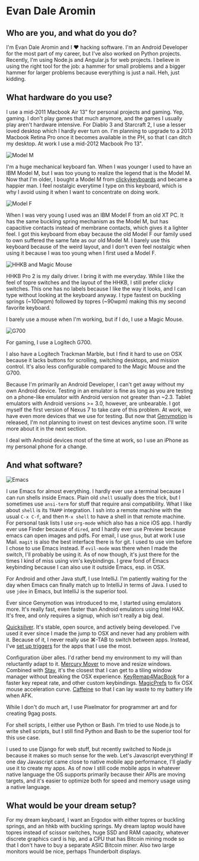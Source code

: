 # Evan Dale Aromin

## Who are you, and what do you do?

I'm Evan Dale Aromin and I ♥ hacking software. I'm an Android Developer for the most
part of my career, but I've also worked on Python projects. Recently, I'm using
Node.js and Angular.js for web projects. I believe in using the right tool for
the job: a hammer for small problems and a bigger hammer for larger problems
because everything is just a nail. Heh, just kidding.

## What hardware do you use?

I use a mid-2011 Macbook Air 13" for personal projects and gaming. Yep, gaming. I don't
play games that much anymore, and the games I usually play aren't hardware intensive.
For Diablo 3 and Starcraft 2, I use a lesser loved desktop which I hardly ever turn
on. I'm planning to upgrade to a 2013 Macbook Retina Pro once it becomes available in
the PH, so that I can ditch my desktop. At work I use a mid-2012 Macbook Pro 13".

![Model M](https://raw.github.com/avendael/use/master/model_m.jpg)

I'm a huge mechanical keyboard fan. When I was younger I used to have an IBM Model M,
but I was too young to realize the legend that is the Model M. Now that I'm older,
I bought a Model M from [clickykeyboards](http://clickykeyboards.com) and became a
happier man. I feel nostalgic everytime I type on this keyboard, which is why I avoid
using it when I want to concentrate on doing work.

![Model F](https://raw.github.com/avendael/use/master/model_f.jpg)

When I was very young I used was an IBM Model F from an old XT PC. It has the same
buckling spring mechanism as the Model M, but has capacitive contacts instead of
membrane contacts, which gives it a lighter feel. I got this keyboard from ebay because
the old Model F our family used to own suffered the same fate as our old Model M.
I barely use this keyboard because of the weird layout, and I don't even feel nostalgic
when using it because I was too young when I first used a Model F.

![HHKB and Magic Mouse](https://raw.github.com/avendael/use/master/hhkb_and_mm.jpg)

HHKB Pro 2 is my daily driver. I bring it with me everyday. While I like the feel of
topre switches and the layout of the HHKB, I still prefer clicky switches. This one
has no labels because I like the way it looks, and I can type without looking at the
keyboard anyway. I type fastest on buckling springs (~100wpm) followed by topres
(~90wpm) making this my second favorite keyboard.

I barely use a mouse when I'm working, but if I do, I use a Magic Mouse.

![G700](https://raw.github.com/avendael/use/master/g700.JPG)

For gaming, I use a Logitech G700.

I also have a Logitech Trackman Marble, but I find it hard to use on OSX because it
lacks buttons for scrolling, switching desktops, and mission control. It's also less
configurable compared to the Magic Mouse and the G700.

Because I'm primarily an Android Developer, I can't get away without my own Android
device. Testing in an emulator is fine as long as you are testing on a phone-like
emulator with Android version not greater than ~2.3. Tablet emulators with Android
versions >= 3.0, however, are unbearable. I got myself the first version of Nexus 7 to
take care of this problem. At work, we have even more devices that we use for testing.
But now that [Genymotion](http://www.genymotion.com/) is released, I'm not planning to
invest on test devices anytime soon. I'll write more about it in the next section.

I deal with Android devices most of the time at work, so I use an iPhone as my personal
phone for a change.

## And what software?

![Emacs](https://raw.github.com/avendael/use/master/emacs_icon.png)

I use Emacs for almost everything. I hardly ever use a terminal because I can run shells
inside Emacs. Plain old `shell` usually does the trick, but I sometimes use `ansi-term`
for stuff that require ansi compatibility. What I like about `shell` is its `TRAMP`
integration. I ssh into a remote machine with the usual `C-x C-f`, and then `M-x shell`
to have a shell in that remote machine. For personal task lists I use `org-mode` which
also has a nice iOS app. I hardly ever use Finder because of `dired`, and I hardly ever
use Preview because emacs can open images and pdfs. For email, I use `gnus`, but at work
I use Mail. `magit` is also the best interface there is for git. I used to use vim
before I chose to use Emacs instead. If `evil-mode` was there when I made the switch,
I'll probably be using it. As of now though, it's just there for the times I kind of
miss using vim's keybindings. I grew fond of Emacs keybinding because I can also use it
outside Emacs, esp. in OSX.

For Android and other Java stuff, I use IntelliJ. I'm patiently waiting for the day
when Emacs can finally match up to IntelliJ in terms of Java. I used to use `jdee` in
Emacs, but IntelliJ is the superior tool.

Ever since Genymotion was introduced to me, I started using emulators more. It's really
fast, even faster than Android emulators using Intel HAX. It's free, and only requires
a signup, which isn't really a big deal.

[Quicksilver](http://qsapp.com/). It's stable, open source, and actively being developed. I've used it ever
since I made the jump to OSX and never had any problem with it. Because of it, I never
really use ⌘-TAB to switch between apps. Instead, I've [set up triggers](http://blog.avendael.com/2011/10/24/linux_to_osx/#.UoY5tmSztvY) for the
apps that I use the most.

Configuration über alles. I'd rather bend my environment to my will than reluctantly
adapt to it. [Mercury Mover](http://www.heliumfoot.com/mercurymover/) to move and resize windows. Combined with
[Stay](http://cordlessdog.com/stay/), it's the closest that I can get to a tiling
window manager without breaking the OSX experience. [KeyRemap4MacBook](https://pqrs.org/macosx/keyremap4macbook/) for a faster
key repeat rate, and other custom keybindings. [MagicPrefs](http://magicprefs.com/) to fix OSX
mouse acceleration curve. [Caffeine](http://lightheadsw.com/caffeine/) so that I can lay waste
to my battery life when AFK.

While I don't do much art, I use Pixelmator for programmer art and for creating 9gag
posts.

For shell scripts, I either use Python or Bash. I'm tried to use Node.js to write
shell scripts, but I still find Python and Bash to be the superior tool for this use
case.

I used to use Django for web stuff, but recently switched to Node.js because it makes
so much sense for the web. Let's Javascript everything! If one day Javascript came
close to native mobile app performance, I'll gladly use it to create my apps. As of now
I still code mobile apps in whatever native language the OS supports primarily because
their APIs are moving targets, and it's easier to optimize both for speed and memory
usage using a native language.

## What would be your dream setup?

For my dream keyboard, I want an Ergodox with either topres or buckling springs,
and an hhkb with buckling springs. My dream laptop would have topres instead of scissor
switches, huge SSD and RAM capacity, whatever discrete graphics card is hip, and a
CPU that has Bitcoin mining mode so that I don't have to buy a separate ASIC Bitcoin
miner. Also two large monitors would be nice, perhaps Thunderbolt displays.
